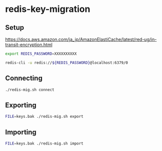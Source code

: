 # redis-key-migration

## Setup

https://docs.aws.amazon.com/ja_jp/AmazonElastiCache/latest/red-ug/in-transit-encryption.html<Paste>

```bash
export REDIS_PASSWORD=XXXXXXXXXX
```

```bash
redis-cli -u redis://${REDIS_PASSWORD}@localhost:6379/0
```

## Connecting

```bash
./redis-mig.sh connect
```

## Exporting

```bash
FILE=keys.bak ./redis-mig.sh export
```

## Importing

```bash
FILE=keys.bak ./redis-mig.sh import
```
